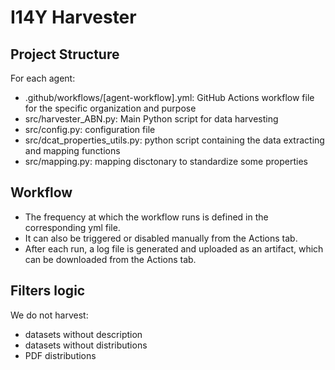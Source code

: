 # I14Y Harvester

## Project Structure

For each agent:

- .github/workflows/[agent-workflow].yml: GitHub Actions workflow file for the specific organization and purpose
- src/harvester_ABN.py: Main Python script for data harvesting
- src/config.py: configuration file
- src/dcat_properties_utils.py: python script containing the data extracting and mapping functions
- src/mapping.py: mapping disctonary to standardize some properties

## Workflow

- The frequency at which the workflow runs is defined in the corresponding yml file.
- It can also be triggered or disabled manually from the Actions tab.
- After each run, a log file is generated and uploaded as an artifact, which can be downloaded from the Actions tab.

## Filters logic
We do not harvest: 

- datasets without description
- datasets without distributions
- PDF distributions
